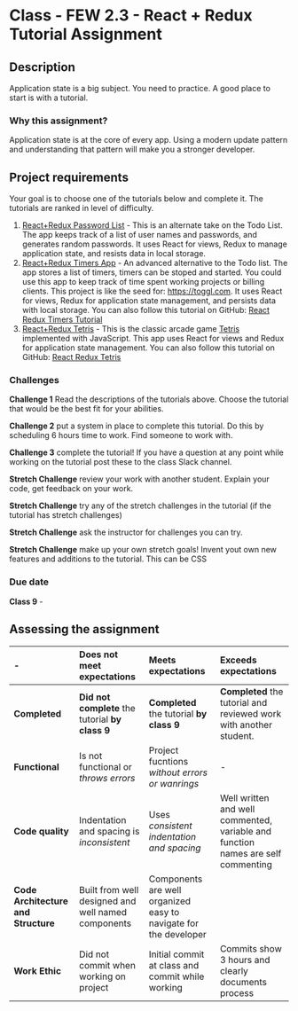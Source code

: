 # Class - FEW 2.3 - React + Redux Tutorial Assignment

## Description 

Application state is a big subject. You need to practice. A good place to start is with a tutorial.  

### Why this assignment?

Application state is at the core of every app. Using a modern update pattern and understanding that pattern will make you a stronger developer. 

## Project requirements

Your goal is to choose one of the tutorials below and complete it. The tutorials are ranked in level of difficulty.

1. [React+Redux Password List](https://github.com/MakeSchool-Tutorials/web-7-react-redux-passwords-app) - This is an alternate take on the Todo List. The app keeps track of a list of user names and passwords, and generates random passwords. It uses React for views, Redux to manage application state, and resists data in local storage.
2. [React+Redux Timers App](https://www.makeschool.com/mediabook/oa/tutorials/react-redux-passwords-app-tutorial-oh4/react-redux-timers-introduction/) - An advanced alternative to the Todo list. The app stores a list of timers, timers can be stoped and started. You could use this app to keep track of time spent working projects or billing clients. This project is like the seed for: https://toggl.com. It uses React for views, Redux for application state management, and persists data with local storage. You can also follow this tutorial on GitHub: [React Redux Timers Tutorial](https://github.com/MakeSchool-Tutorials/web-7-react-redux-timers-app/)
3. [React+Redux Tetris](https://www.makeschool.com/mediabook/oa/tutorials/react-redux-tetris-app-tutorial-o4s/tetris-introduction/) - This is the classic arcade game [Tetris](https://en.wikipedia.org/wiki/Tetris) implemented with JavaScript. This app uses React for views and Redux for application state management. You can also follow this tutorial on GitHub: [React Redux Tetris](https://github.com/MakeSchool-Tutorials/web-7-react-redux-tetris-app)

### Challenges 

**Challenge 1** Read the descriptions of the tutorials above. Choose the tutorial that would be the best fit for your abilities. 

**Challenge 2** put a system in place to complete this tutorial. Do this by scheduling 6 hours time to work. Find someone to work with. 

**Challenge 3** complete the tutorial! If you have a question at any point while working on the tutorial post these to the class Slack channel. 

**Stretch Challenge** review your work with another student. Explain your code, get feedback on your work. 

**Stretch Challenge** try any of the stretch challenges in the tutorial (if the tutorial has stretch challenges)

**Stretch Challenge** ask the instructor for challenges you can try. 

**Stretch Challenge** make up your own stretch goals! Invent yout own new features and additions to the tutorial. This can be CSS 

### Due date

**Class 9** - 

## Assessing the assignment

| - | **Does not meet expectations** | **Meets expectations** | **Exceeds expectations** |
|:-------------|:---------------------------|:-------------------------|:---------------------|
| **Completed** | **Did not complete** the tutorial **by class 9** | **Completed** the tutorial **by class 9** | **Completed** the tutorial and reviewed work with another student. |
| **Functional** | Is not functional or _throws errors_ | Project fucntions _without errors or wanrings_ | - |
| **Code quality** | Indentation and spacing is _inconsistent_ | Uses _consistent indentation and spacing_ | Well written and well commented, variable and function names are self commenting |
| **Code Architecture and Structure** | Built from well designed and well named components | Components are well organized easy to navigate for the developer |
| **Work Ethic** | Did not commit when working on project | Initial commit at class and commit while working | Commits show 3 hours and clearly documents process | 
